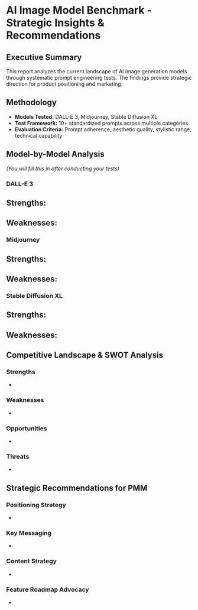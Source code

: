 # AI Image Model Benchmark - Strategic Insights & Recommendations

## Executive Summary
This report analyzes the current landscape of AI image generation models through systematic prompt engineering tests. The findings provide strategic direction for product positioning and marketing.

## Methodology
- **Models Tested:** DALL-E 3, Midjourney, Stable Diffusion XL
- **Test Framework:** 10+ standardized prompts across multiple categories
- **Evaluation Criteria:** Prompt adherence, aesthetic quality, stylistic range, technical capability

## Model-by-Model Analysis
*(You will fill this in after conducting your tests)*

### DALL-E 3
**Strengths:**
- 
**Weaknesses:**
-

### Midjourney
**Strengths:**
-
**Weaknesses:**
-

### Stable Diffusion XL
**Strengths:**
-
**Weaknesses:**
-

## Competitive Landscape & SWOT Analysis

### Strengths
- 

### Weaknesses
-

### Opportunities
-

### Threats
-

## Strategic Recommendations for PMM

### Positioning Strategy
-

### Key Messaging
-

### Content Strategy
-

### Feature Roadmap Advocacy
-
